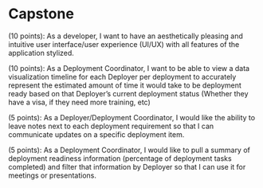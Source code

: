 # Capstone
<!-- Features: -->
<!-- (5 points): As a Deployer and Deployment Coordinator (admin), I want to be able 
to register/login an account with the application so that I can have a different 
application experience depending on my role. 

(2.5 points): As a Deployer and Deployment Coordinator, I want to be able to 
create a profile on the application with relevant details so that I can view those 
details at a later time. -->

(10 points): As a developer, I want to have an aesthetically pleasing and intuitive 
user interface/user experience (UI/UX) with all features of the application stylized.

<!-- (5 points): As a Deployment Coordinator, I would like to create a deployment and 
add tasks to it, indicating timeline and priority, so that I can create a checklist of 
action items for a Deployer to follow. -->

<!-- (2.5 points): As a Deployment Coordinator, I would like to assign Deployers to 
deployments and have the ability to view, update, and delete a Deployer from a 
deployment. -->

(10 points): As a Deployment Coordinator, I want to be able to view a data 
visualization timeline for each Deployer per deployment to accurately represent 
the estimated amount of time it would take to be deployment ready based on that
Deployer’s current deployment status (Whether they have a visa, if they need 
more training, etc)

<!-- (5 points): As a Deployer, I want to see a dashboard that displays all of the tasks 
that need to be completed for the current day so that I can see what I should 
focus on in order to be deployment ready, in order of priority. -->

(5 points): As a Deployer/Deployment Coordinator, I would like the ability to leave 
notes next to each deployment requirement so that I can communicate updates 
on a specific deployment item. 

(5 points): As a Deployment Coordinator, I would like to pull a summary of 
deployment readiness information (percentage of deployment tasks completed) 
and filter that information by Deployer so that I can use it for meetings or 
presentations. 